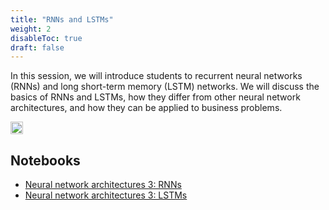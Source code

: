 ```yaml
---
title: "RNNs and LSTMs"
weight: 2
disableToc: true
draft: false
---
```


In this session, we will introduce students to recurrent neural networks (RNNs) and long short-term memory (LSTM) networks. We will discuss the basics of RNNs and LSTMs, how they differ from other neural network architectures, and how they can be applied to business problems.

<img src="https://raw.githubusercontent.com/aaubs/ds-master/main/data/Images/rnn_timestamps.gif" width="20">
   
## Notebooks

* [Neural network architectures 3: RNNs](https://colab.research.google.com/github/aaubs/ds-master/blob/main/notebooks/RNN_Tutorial.ipynb)
* [Neural network architectures 3: LSTMs](https://colab.research.google.com/github/aaubs/ds-master/blob/main/notebooks/LSTM_Tutorial.ipynb)

